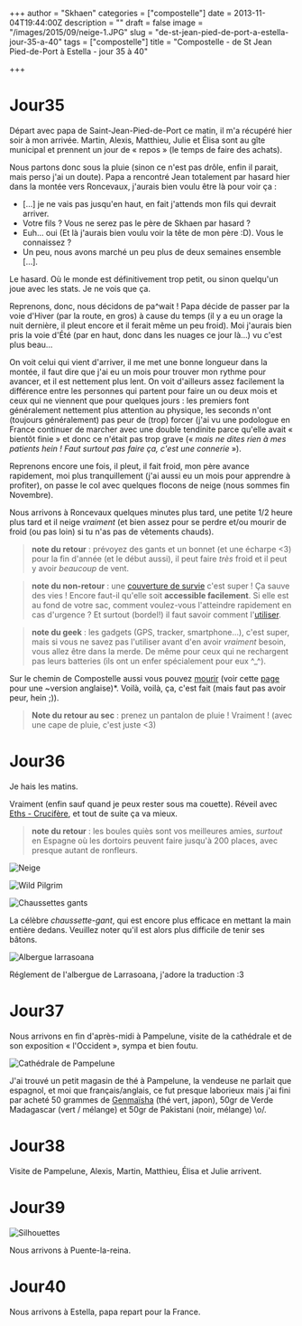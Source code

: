 +++
author = "Skhaen"
categories = ["compostelle"]
date = 2013-11-04T19:44:00Z
description = ""
draft = false
image = "/images/2015/09/neige-1.JPG"
slug = "de-st-jean-pied-de-port-a-estella-jour-35-a-40"
tags = ["compostelle"]
title = "Compostelle - de St Jean Pied-de-Port à Estella - jour 35 à 40"

+++

# Jour35

Départ avec papa de Saint-Jean-Pied-de-Port ce matin, il m'a récupéré hier soir à mon arrivée. Martin, Alexis, Matthieu, Julie et Élisa sont au gîte municipal et prennent un jour de « repos » (le temps de faire des achats).

Nous partons donc sous la pluie (sinon ce n'est pas drôle, enfin il parait, mais perso j'ai un doute). Papa a rencontré Jean totalement par hasard hier dans la montée vers Roncevaux, j'aurais bien voulu être là pour voir ça :

* […] je ne vais pas jusqu'en haut, en fait j'attends mon fils qui devrait arriver.
* Votre fils ? Vous ne serez pas le père de Skhaen par hasard ?
* Euh… oui (Et là j'aurais bien voulu voir la tête de mon père :D). Vous le connaissez ?
* Un peu, nous avons marché un peu plus de deux semaines ensemble […].

Le hasard. Où le monde est définitivement trop petit, ou sinon quelqu'un joue avec les stats. Je ne vois que ça.

Reprenons, donc, nous décidons de pa^wait ! Papa décide de passer par la voie d'Hiver (par la route, en gros) à cause du temps (il y a eu un orage la nuit dernière, il pleut encore et il ferait même un peu froid). Moi j'aurais bien pris la voie d'Été (par en haut, donc dans les nuages ce jour là…) vu c'est plus beau…

On voit celui qui vient d'arriver, il me met une bonne longueur dans la montée, il faut dire que j'ai eu un mois pour trouver mon rythme pour avancer, et il est nettement plus lent. On voit d'ailleurs assez facilement la différence entre les personnes qui partent pour faire un ou deux mois et ceux qui ne viennent que pour quelques jours : les premiers font généralement nettement plus attention au physique, les seconds n'ont (toujours généralement) pas peur de (trop) forcer (j'ai vu une podologue en France continuer de marcher avec une double tendinite parce qu'elle avait « bientôt finie » et donc ce n'était pas trop grave (« *mais ne dites rien à mes patients hein ! Faut surtout pas faire ça, c'est une connerie* »).

Reprenons encore une fois, il pleut, il fait froid, mon père avance rapidement, moi plus tranquillement (j'ai aussi eu un mois pour apprendre à profiter), on passe le col avec quelques flocons de neige (nous sommes fin Novembre).

Nous arrivons à Roncevaux quelques minutes plus tard, une petite 1/2 heure plus tard et il neige *vraiment* (et bien assez pour se perdre et/ou mourir de froid (ou pas loin) si tu n'as pas de vêtements chauds).

> **note du retour** : prévoyez des gants et un bonnet (et une écharpe <3) pour la fin d'année (et le début aussi), il peut faire *très* froid et il peut y avoir *beaucoup* de vent.

> **note du non-retour** : une [couverture de survie](http://www.randonner-malin.com/10-raisons-demporter-une-couverture-de-survie-en-randonnee/) c'est super ! Ça sauve des vies ! Encore faut-il qu'elle soit **accessible facilement**. Si elle est au fond de votre sac, comment voulez-vous l'atteindre rapidement en cas d'urgence ? Et surtout (bordel!) il faut savoir comment l'[utiliser](http://www.randonner-malin.com/10-raisons-demporter-une-couverture-de-survie-en-randonnee/). 

> **note du geek** : les gadgets (GPS, tracker, smartphone…), c'est super, mais si vous ne savez pas l'utiliser avant d'en avoir *vraiment* besoin, vous allez être dans la merde. De même pour ceux qui ne rechargent pas leurs batteries (ils ont un enfer spécialement pour eux ^_^).

Sur le chemin de Compostelle aussi vous pouvez [mourir](http://www.caminosantiago.org/cpperegrino/scriptorium/inmemoriam.asp) (voir cette [page](http://amawalker.blogspot.fr/2012/08/memorials-pilgrims-who-died-on-camino.html) pour une ~version anglaise)*. Voilà, voilà, ça, c'est fait (mais faut pas avoir peur, hein ;)).

> **Note du retour au sec** : prenez un pantalon de pluie ! Vraiment ! (avec une cape de pluie, c'est juste <3)

# Jour36

Je hais les matins.

Vraiment (enfin sauf quand je peux rester sous ma couette). Réveil avec [Eths - Crucifère](https://www.youtube.com/watch?v=S97oUM_fjs8), et tout de suite ça va mieux.

> **note du retour** : les boules quiès sont vos meilleures amies, *surtout* en Espagne où les dortoirs peuvent faire jusqu'à 200 places, avec presque autant de ronfleurs.

![Neige](/images/2015/09/neige.JPG)

![Wild Pilgrim](/images/2015/09/wild_pilgrim.JPG)

![Chaussettes gants](/images/2015/09/chaussette-gant.JPG)

La célèbre *chaussette-gant*, qui est encore plus efficace en mettant la main entière dedans. Veuillez noter qu'il est alors plus difficile de tenir ses bâtons.

![Albergue larrasoana](/images/2015/09/albergue-larrasoana.JPG)

Réglement de l'albergue de Larrasoana, j'adore la traduction :3

# Jour37

Nous arrivons en fin d'après-midi à Pampelune, visite de la cathédrale et de son exposition « l'Occident », sympa et bien foutu.

![Cathédrale de Pampelune](/images/2015/09/cathedrale_de_pampelune.jpg)

J'ai trouvé un petit magasin de thé à Pampelune, la vendeuse ne parlait que espagnol, et moi que français/anglais, ce fut presque laborieux mais j'ai fini par acheté 50 grammes de [Genmaïsha](https://fr.wikipedia.org/wiki/Genmaicha) (thé vert, japon), 50gr de Verde Madagascar (vert / mélange) et 50gr de Pakistani (noir, mélange) \o/.

# Jour38

Visite de Pampelune, Alexis, Martin, Matthieu, Élisa et Julie arrivent.

# Jour39

![Silhouettes](/images/2015/09/silhouettes.JPG)

Nous arrivons à Puente-la-reina.

# Jour40

Nous arrivons à Estella, papa repart pour la France.

